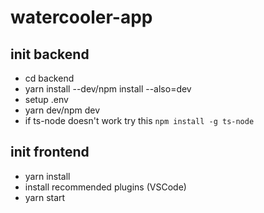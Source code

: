 # watercooler-app

## init backend

- cd backend
- yarn install --dev/npm install --also=dev
- setup .env
- yarn dev/npm dev
- if ts-node doesn't work try this `npm install -g ts-node`

## init frontend

- yarn install
- install recommended plugins (VSCode)
- yarn start
